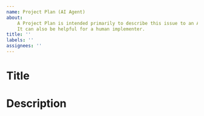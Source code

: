 ```yaml
---
name: Project Plan (AI Agent)
about:
    A Project Plan is intended primarily to describe this issue to an AI agent.
    It can also be helpful for a human implementer.
title: ''
labels: ''
assignees: ''
---
```


# Title

# Description
